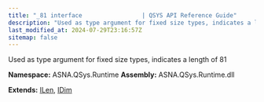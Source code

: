 ```yaml
---
title: "_81 interface                 | QSYS API Reference Guide"
description: "Used as type argument for fixed size types, indicates a length of 81  "
last_modified_at: 2024-07-29T23:16:57Z
sitemap: false
---
```


Used as type argument for fixed size types, indicates a length of 81 

**Namespace:** ASNA.QSys.Runtime
**Assembly:** ASNA.QSys.Runtime.dll

**Extends:** [ILen](/reference/runtime/qsys-runtime/i-len.html), [IDim](/reference/runtime/qsys-runtime/i-dim.html)
<br>
<br>
